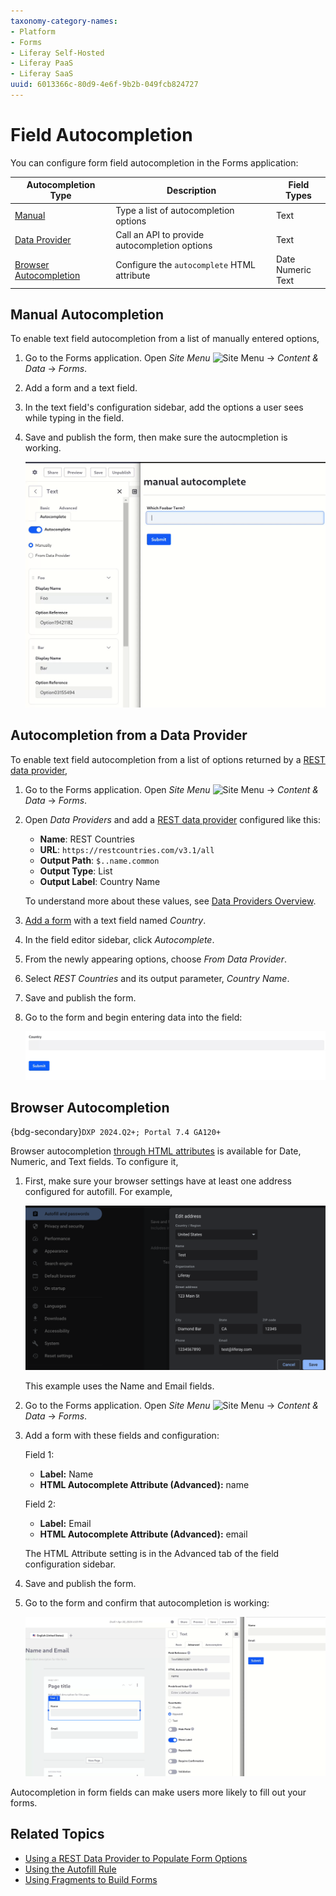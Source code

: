 ```yaml
---
taxonomy-category-names:
- Platform
- Forms
- Liferay Self-Hosted
- Liferay PaaS
- Liferay SaaS
uuid: 6013366c-80d9-4e6f-9b2b-049fcb824727
---
```

# Field Autocompletion

You can configure form field autocompletion in the Forms application:

| Autocompletion Type    | Description                                   | Field Types                 |
|------------------------|-----------------------------------------------|-----------------------------|
| [Manual](#manual-autocompletion)                 | Type a list of autocompletion options         | Text                        |
| [Data Provider](#autocompletion-from-a-data-provider)          | Call an API to provide autocompletion options | Text                        |
| [Browser Autocompletion](#browser-autocompletion) | Configure the `autocomplete` HTML attribute   | Date<br />Numeric<br />Text |

## Manual Autocompletion

To enable text field autocompletion from a list of manually entered options, 

1. Go to the Forms application. Open *Site Menu* ![Site Menu](../../../images/icon-menu.png) &rarr; *Content & Data* &rarr; *Forms*.

1. Add a form and a text field.

1. In the text field's configuration sidebar, add the options a user sees while typing in the field.

1. Save and publish the form, then make sure the autocmpletion is working.

   ![You can add autocomplete options manually.](./field-autocompletion/images/03.gif)

## Autocompletion from a Data Provider

To enable text field autocompletion from a list of options returned by a [REST data provider](../data-providers/using-the-rest-data-provider-to-populate-form-options.md), 

1. Go to the Forms application. Open *Site Menu* ![Site Menu](../../../images/icon-menu.png) &rarr; *Content & Data* &rarr; *Forms*.

1. Open *Data Providers* and add a [REST data provider](../data-providers/using-the-rest-data-provider-to-populate-form-options.md) configured like this:

   * **Name**: REST Countries
   * **URL**: `https://restcountries.com/v3.1/all`
   * **Output Path**: `$..name.common`
   * **Output Type**: List
   * **Output Label**: Country Name

   To understand more about these values, see [Data Providers Overview](../data-providers/data-providers-overview.md).

1. [Add a form](./creating-forms.md) with a text field named *Country*.

1. In the field editor sidebar, click *Autocomplete*.

1. From the newly appearing options, choose *From Data Provider*.

1. Select *REST Countries* and its output parameter, *Country Name*.

1. Save and publish the form.

1. Go to the form and begin entering data into the field:

   ![You can autocomplete text fields with a data provider.](./field-autocompletion/images/04.gif)

## Browser Autocompletion

{bdg-secondary}`DXP 2024.Q2+; Portal 7.4 GA120+`

Browser autocompletion [through HTML attributes](https://html.spec.whatwg.org/multipage/form-control-infrastructure.html#autofill) is available for Date, Numeric, and Text fields. To configure it,

1. First, make sure your browser settings have at least one address configured for autofill. For example,

   ![Configure the autofill information for at least one address in your browser.](./field-autocompletion/images/01.png)

   This example uses the Name and Email fields.

1. Go to the Forms application. Open *Site Menu* ![Site Menu](../../../images/icon-menu.png) &rarr; *Content & Data* &rarr; *Forms*.

1. Add a form with these fields and configuration:

   Field 1:

      * **Label:** Name
      * **HTML Autocomplete Attribute (Advanced):** name

   Field 2:

      * **Label:** Email
      * **HTML Autocomplete Attribute (Advanced):** email

   The HTML Attribute setting is in the Advanced tab of the field configuration sidebar.

1. Save and publish the form.

1. Go to the form and confirm that autocompletion is working:

   ![You can autocomplete form fields with the HTMl autocomplete attribute.](./field-autocompletion/images/02.gif)

Autocompletion in form fields can make users more likely to fill out your forms.

## Related Topics

* [Using a REST Data Provider to Populate Form Options](../data-providers/using-the-rest-data-provider-to-populate-form-options.md) 
* [Using the Autofill Rule](../form-rules/using-the-autofill-rule.md)
* [Using Fragments to Build Forms](../../../liferay-development/objects/using-fragments-to-build-forms.md)
